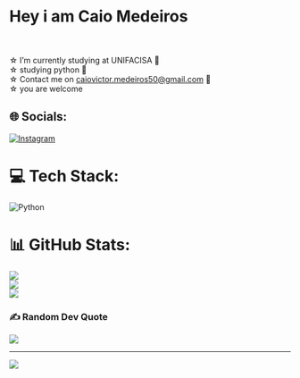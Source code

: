 # Hey i am Caio Medeiros
<br><br>☆ I’m currently studying at UNIFACISA 🏢<br>☆ studying python 🐍<br>☆ Contact me on caiovictor.medeiros50@gmail.com 📩<br>☆ you are welcome 


## 🌐 Socials:
[![Instagram](https://img.shields.io/badge/Instagram-%23E4405F.svg?logo=Instagram&logoColor=white)](https://instagram.com/mwdeirosz) 

# 💻 Tech Stack:
![Python](https://img.shields.io/badge/python-3670A0?style=for-the-badge&logo=python&logoColor=ffdd54)
# 📊 GitHub Stats:
![](https://github-readme-stats.vercel.app/api?username=medeiroscaio&theme=tokyonight&hide_border=true&include_all_commits=false&count_private=false)<br/>
![](https://github-readme-streak-stats.herokuapp.com/?user=medeiroscaio&theme=tokyonight&hide_border=true)<br/>
![](https://github-readme-stats.vercel.app/api/top-langs/?username=medeiroscaio&theme=tokyonight&hide_border=true&include_all_commits=false&count_private=false&layout=compact)

### ✍️ Random Dev Quote
![](https://quotes-github-readme.vercel.app/api?type=horizontal&theme=radical)

---
[![](https://visitcount.itsvg.in/api?id=medeiroscaio&icon=0&color=0)](https://visitcount.itsvg.in)

<!-- Proudly created with GPRM ( https://gprm.itsvg.in ) -->
